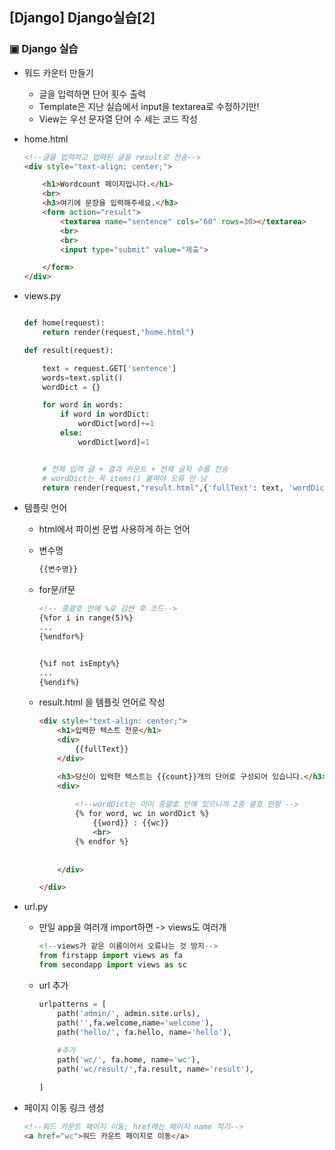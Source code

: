 ## [Django] Django실습[2]



### ▣ Django 실습

* 워드 카운터 만들기
  * 글을 입력하면 단어 횟수 출력
  * Template은 지난 실습에서 input을 textarea로 수정하기만!
  * View는 우선 문자열 단어 수 세는 코드 작성
  
* home.html

  ```html
  <!--글을 입력하고 입력된 글을 result로 전송-->
  <div style="text-align: center;">
  
      <h1>Wordcount 페이지입니다.</h1>
      <br>
      <h3>여기에 문장을 입력해주세요.</h3>
      <form action="result">
          <textarea name="sentence" cols="60" rows=30></textarea>
          <br>
          <br>
          <input type="submit" value="제출">
  
      </form>
  </div>
  ```

* views.py

  ```python
  
  def home(request):
      return render(request,"home.html")
  
  def result(request):
  
      text = request.GET['sentence']
      words=text.split()
      wordDict = {}
  
      for word in words:
          if word in wordDict:
              wordDict[word]+=1
          else:
              wordDict[word]=1
  
  
      # 전체 입력 글 + 결과 카운트 + 전체 글자 수를 전송
      # wordDict는 꼭 items() 붙여야 오류 안 남
      return render(request,"result.html",{'fullText': text, 'wordDict':wordDict.items(), 'count': len(words)})
  
  ```

* 템플릿 언어

  * html에서 파이썬 문법 사용하게 하는 언어

  * 변수명

    ```html
    {{변수명}}
    ```

  * for문/if문

    ```html
    <!-- 중괄호 안에 %로 감싼 후 코드-->
    {%for i in range(5)%}
    ...
    {%endfor%}
    
    
    {%if not isEmpty%}
    ...
    {%endif%}
    ```

  * result.html 을 템플릿 언어로 작성

    ```html
    <div style="text-align: center;">
        <h1>입력한 텍스트 전문</h1>
        <div>
            {{fullText}}
        </div>
    
        <h3>당신이 입력한 텍스트는 {{count}}개의 단어로 구성되어 있습니다.</h3>
        <div>
            
            <!--wordDict는 이미 중괄호 안에 있으니까 2중 괄호 안함 -->
            {% for word, wc in wordDict %}
                {{word}} : {{wc}}
                <br>
            {% endfor %}
            
            
        </div>
    
    </div>
    ```

* url.py

  * 만일 app을 여러개 import하면 -> views도 여러개

    ```python
    <!--views가 같은 이름이어서 오류나는 것 방지-->
    from firstapp import views as fa
    from secondapp import views as sc
    ```

  * url 추가

    ```python
    urlpatterns = [
        path('admin/', admin.site.urls),
        path('',fa.welcome,name='welcome'),
        path('hello/', fa.hello, name='hello'),
    	
        #추가
        path('wc/', fa.home, name='wc'),
        path('wc/result/',fa.result, name='result'),
    
    ]
    ```

* 페이지 이동 링크 생성

  ```html
  <!--워드 카운트 페이지 이동; href에는 페이지 name 적기-->
  <a href="wc">워드 카운트 페이지로 이동</a>
  ```

  
